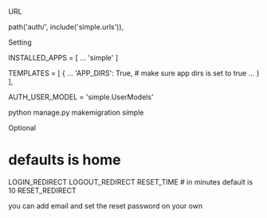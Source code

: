 URL

path('auth/', include('simple.urls')),


Setting

INSTALLED_APPS = [
    ...
    'simple'
]

TEMPLATES = [
    {
        ...
        'APP_DIRS': True, # make sure app dirs is set to true 
     ...
     }
],

AUTH_USER_MODEL = 'simple.UserModels'

<!-- if you get an error the first time -->
python manage.py makemigration simple

Optional
# defaults is home

LOGIN_REDIRECT 
LOGOUT_REDIRECT
RESET_TIME # in minutes default is 10
RESET_REDIRECT

you can add email and set the reset password on your own

